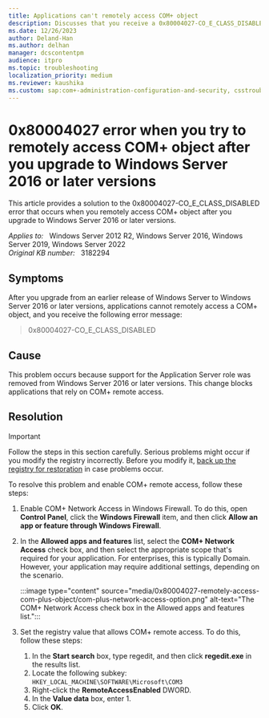 ```yaml
---
title: Applications can't remotely access COM+ object
description: Discusses that you receive a 0x80004027-CO_E_CLASS_DISABLED error when you try to remotely access COM+ object after you upgrade to Windows Server 2016. Provides a resolution.
ms.date: 12/26/2023
author: Deland-Han
ms.author: delhan
manager: dcscontentpm
audience: itpro
ms.topic: troubleshooting
localization_priority: medium
ms.reviewer: kaushika
ms.custom: sap:com+-administration-configuration-and-security, csstroubleshoot
---
```

# 0x80004027 error when you try to remotely access COM+ object after you upgrade to Windows Server 2016 or later versions

This article provides a solution to the 0x80004027-CO_E_CLASS_DISABLED error that occurs when you remotely access COM+ object after you upgrade to Windows Server 2016 or later versions.

_Applies to:_ &nbsp; Windows Server 2012 R2, Windows Server 2016, Windows Server 2019, Windows Server 2022  
_Original KB number:_ &nbsp; 3182294

## Symptoms

After you upgrade from an earlier release of Windows Server to Windows Server 2016 or later versions, applications cannot remotely access a COM+ object, and you receive the following error message:

> 0x80004027-CO_E_CLASS_DISABLED

## Cause

This problem occurs because support for the Application Server role was removed from Windows Server 2016 or later versions. This change blocks applications that rely on COM+ remote access.

## Resolution

> [!IMPORTANT]
> Follow the steps in this section carefully. Serious problems might occur if you modify the registry incorrectly. Before you modify it, [back up the registry for restoration](https://support.microsoft.com/help/322756) in case problems occur.

To resolve this problem and enable COM+ remote access, follow these steps:

1. Enable COM+ Network Access in Windows Firewall. To do this, open **Control Panel**, click the **Windows Firewall** item, and then click **Allow an app or feature through Windows Firewall**.

2. In the **Allowed apps and features** list, select the **COM+ Network Access** check box, and then select the appropriate scope that's required for your application. For enterprises, this is typically Domain. However, your application may require additional settings, depending on the scenario.

    :::image type="content" source="media/0x80004027-remotely-access-com-plus-object/com-plus-network-access-option.png" alt-text="The COM+ Network Access check box in the Allowed apps and features list.":::

3. Set the registry value that allows COM+ remote access. To do this, follow these steps:

    1. In the **Start search** box, type regedit, and then click **regedit.exe** in the results list.
    2. Locate the following subkey:  
      `HKEY_LOCAL_MACHINE\SOFTWARE\Microsoft\COM3`
    3. Right-click the **RemoteAccessEnabled** DWORD.
    4. In the **Value data** box, enter 1.
    5. Click **OK**.
